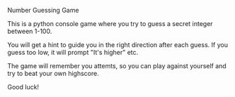 Number Guessing Game

This is a python console game where you try to guess a secret integer between 1-100. 

You will get a hint to guide you in the right direction after each guess. If you guess too low, it will prompt "It's higher" etc. 

The game will remember you attemts, so you can play against yourself and try to beat your own highscore. 


Good luck!